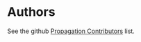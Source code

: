 # Authors

See the github [Propagation Contributors][contributors] list.

[contributors]: https://github.com/dezzyne/propagation/graphs/contributors
